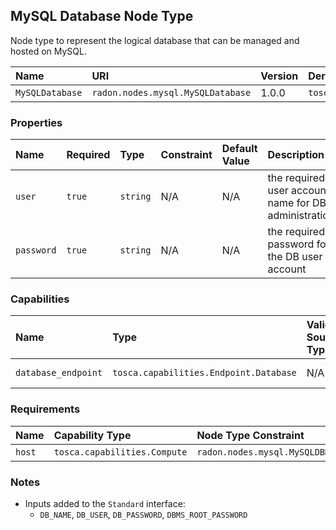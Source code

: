 ## MySQL Database Node Type

Node type to represent the logical database that can be managed and hosted on MySQL.

| Name | URI | Version | Derived From |
|:---- |:--- |:------- |:------------ |
| `MySQLDatabase` | `radon.nodes.mysql.MySQLDatabase` | 1.0.0 | `tosca.nodes.Database` |

### Properties

| Name | Required | Type | Constraint | Default Value | Description |
|:---- |:-------- |:---- |:---------- |:------------- |:----------- |  
| `user` | `true` | `string` | N/A | N/A | the required user account name for DB administration |
| `password` | `true` | `string` | N/A | N/A | the required password for the DB user account |

### Capabilities

| Name | Type | Valid Source Types | Occurrences |
|:---- |:---- |:------------------ |:----------- |
| `database_endpoint` | `tosca.capabilities.Endpoint.Database` | N/A | [0, UNBOUNDED] |

### Requirements

| Name | Capability Type | Node Type Constraint | Relationship Type | Occurrences |
|:---- |:--------------- |:-------------------- |:----------------- |:------------|
| `host` | `tosca.capabilities.Compute` | `radon.nodes.mysql.MySQLDBMS` | `tosca.relationships.HostedOn` | [1,1] |

### Notes

* Inputs added to the `Standard` interface:
    * `DB_NAME`, `DB_USER`, `DB_PASSWORD`, `DBMS_ROOT_PASSWORD`

